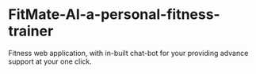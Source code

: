 # FitMate-AI-a-personal-fitness-trainer
Fitness web application, with in-built chat-bot for your providing advance support at your one click.
